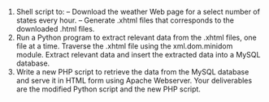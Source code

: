  1. Shell script to: – Download the weather Web page for a select number of states every hour. – Generate .xhtml files that corresponds to the downloaded .html files. 
 2. Run a Python program to extract relevant data from the .xhtml files, one file at a time. Traverse the .xhtml file using the xml.dom.minidom module. Extract relevant data and insert the extracted data into a MySQL database.
 3. Write a new PHP script to retrieve the data from the MySQL database and serve it in HTML form using Apache Webserver. Your deliverables are the modified Python script and the new PHP script.
